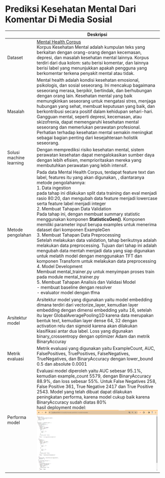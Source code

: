 # Prediksi Kesehatan Mental Dari Komentar Di Media Sosial


| | Deskripsi |
| ----------- | ----------- |
| Dataset | [Mental Health Corpus](https://www.kaggle.com/datasets/reihanenamdari/mental-health-corpus) <br>Korpus Kesehatan Mental adalah kumpulan teks yang berkaitan dengan orang-orang dengan kecemasan, depresi, dan masalah kesehatan mental lainnya. Korpus terdiri dari dua kolom: satu berisi komentar, dan lainnya berisi label yang menunjukkan apakah pengguna yang berkomentar terkena penyakit mental atau tidak.|
| Masalah | Mental health adalah kondisi kesehatan emosional, psikologis, dan sosial seseorang. Ini mencakup bagaimana seseorang merasa, berpikir, bertindak, dan berhubungan dengan orang lain. Kesehatan mental yang baik memungkinkan seseorang untuk mengatasi stres, menjaga hubungan yang sehat, membuat keputusan yang baik, dan berkontribusi secara positif dalam kehidupan sehari-hari. Gangguan mental, seperti depresi, kecemasan, atau skizofrenia, dapat memengaruhi kesehatan mental seseorang dan memerlukan perawatan profesional. Perhatian terhadap kesehatan mental semakin meningkat sebagai bagian penting dari kesejahteraan holistik seseorang. |
| Solusi machine learning | Dengan memprediksi risiko kesehatan mental, sistem perawatan kesehatan dapat mengalokasikan sumber daya dengan lebih efisien, memprioritaskan mereka yang membutuhkan perawatan yang lebih intensif. |
| Metode pengolahan | Pada data Mental Health Corpus, terdapat feature text dan label, features itu yang akan digunakan, , diantaranya metode pengolahannya:<br> 1. Data ingestion <br> pada tahap ini dilakukan split data training dan eval menjadi rasio 80:20, dan mengubah data feature menjadi lowercase serta feature label menjadi integer<br> 2. Membuat Tahapan Data Validation<br> Pada tahap ini, dengan membuat summary statistic menggunakan komponen **StatisticsGen()**. Komponen memiliki parameter input berupa examples untuk menerima dataset dari komponen ExampleGen<br> 3. Membuat Tahapan Data Preprocessing<br> Setelah melakukan data validation, tahap berikutnya adalah melakukan data preprocessing. Tujuan dari tahap ini adalah mengubah data mentah menjadi data yang siap digunakan untuk melatih model dengan menggunakan TFT dan komponen Transform untuk melakukan data preprocessing <br> 4. Model Development<br> Membuat mental_trainer.py untuk menyimpan proses train pada module mental_trainer.py <br> 5. Membuat Tahapan Analisis dan Validasi Model<br>  - membuat baseline dengan resolver<br> - evaluator model dengan tfma  |
| Arsitektur model | Arsitektur model yang digunakan yaitu model embedding dimana terdiri dari vectorize_layer, kemudian layer embedding dengan dimensi embedding yaitu 16, setelah itu layer GlobalAveragePooling1D karena data merupakan bentuk text,  kemudian layer dense 64, 32 dengan activation relu dan sigmoid karena akan dilakukan klasifikasi antar dua label. Loss yang digunakan binary_crossentropy dengan optimizer Adam dan metrik BinaryAccuray|
| Metrik evaluasi | Metrik evaluasi yang digunakan yaitu ExampleCount, AUC, FalsePositives, TruePositives, FalseNegatives, TrueNegatives, dan BinaryAccuracy dengan lower_bound 0.5 dan absolute 0.0001|
| Performa model | Evaluasi model diperoleh yaitu AUC sebesar 95.1%, kemudian example_count 5579, dengan BinaryAccuracy 88.9%, dan loss sebesar 55%. Untuk False Negatives 258, False Positive 361, True Negative  2417 dan True Positive 2543. Model yang telah dibuat dapat dilakukan peningkatan performa, karena model cukup baik karena BinaryAccuracy sudah diatas 80%<br> hasil deployment model: <br> ![gambar](data/deplot_metadata.png)|

